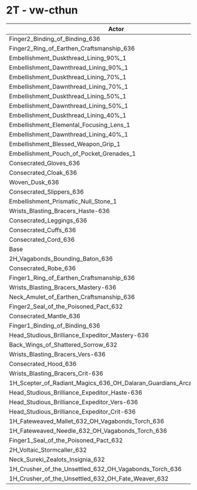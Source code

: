 # 2T - vw-cthun
| Actor | DPS | Increase |
|---|:---:|:---:|
|Finger2_Binding_of_Binding_636|1518291|0.95%|
|Finger2_Ring_of_Earthen_Craftsmanship_636|1517882|0.93%|
|Embellishment_Duskthread_Lining_90%_1|1516225|0.82%|
|Embellishment_Dawnthread_Lining_90%_1|1514455|0.70%|
|Embellishment_Duskthread_Lining_70%_1|1514282|0.69%|
|Embellishment_Dawnthread_Lining_70%_1|1512760|0.59%|
|Embellishment_Duskthread_Lining_50%_1|1511373|0.49%|
|Embellishment_Dawnthread_Lining_50%_1|1510206|0.42%|
|Embellishment_Duskthread_Lining_40%_1|1509993|0.40%|
|Embellishment_Elemental_Focusing_Lens_1|1509619|0.38%|
|Embellishment_Dawnthread_Lining_40%_1|1509370|0.36%|
|Embellishment_Blessed_Weapon_Grip_1|1507990|0.27%|
|Embellishment_Pouch_of_Pocket_Grenades_1|1507582|0.24%|
|Consecrated_Gloves_636|1506802|0.19%|
|Consecrated_Cloak_636|1506750|0.19%|
|Woven_Dusk_636|1506481|0.17%|
|Consecrated_Slippers_636|1504518|0.04%|
|Embellishment_Prismatic_Null_Stone_1|1504379|0.03%|
|Wrists_Blasting_Bracers_Haste-636|1504315|0.02%|
|Consecrated_Leggings_636|1504190|0.02%|
|Consecrated_Cuffs_636|1504057|0.01%|
|Consecrated_Cord_636|1503998|0.00%|
|Base|1503954|0.00%|
|2H_Vagabonds_Bounding_Baton_636|1503663|-0.02%|
|Consecrated_Robe_636|1503520|-0.03%|
|Finger1_Ring_of_Earthen_Craftsmanship_636|1503462|-0.03%|
|Wrists_Blasting_Bracers_Mastery-636|1503422|-0.04%|
|Neck_Amulet_of_Earthen_Craftsmanship_636|1503265|-0.05%|
|Finger2_Seal_of_the_Poisoned_Pact_632|1503191|-0.05%|
|Consecrated_Mantle_636|1503026|-0.06%|
|Finger1_Binding_of_Binding_636|1502699|-0.08%|
|Head_Studious_Brilliance_Expeditor_Mastery-636|1502099|-0.12%|
|Back_Wings_of_Shattered_Sorrow_632|1502003|-0.13%|
|Wrists_Blasting_Bracers_Vers-636|1501324|-0.17%|
|Consecrated_Hood_636|1501111|-0.19%|
|Wrists_Blasting_Bracers_Crit-636|1499925|-0.27%|
|1H_Scepter_of_Radiant_Magics_636_OH_Dalaran_Guardians_Arcanotool_632|1499515|-0.30%|
|Head_Studious_Brilliance_Expeditor_Haste-636|1498829|-0.34%|
|Head_Studious_Brilliance_Expeditor_Vers-636|1496080|-0.52%|
|Head_Studious_Brilliance_Expeditor_Crit-636|1491121|-0.85%|
|1H_Fateweaved_Mallet_632_OH_Vagabonds_Torch_636|1485985|-1.19%|
|1H_Fateweaved_Needle_632_OH_Vagabonds_Torch_636|1485746|-1.21%|
|Finger1_Seal_of_the_Poisoned_Pact_632|1476278|-1.84%|
|2H_Voltaic_Stormcaller_632|1458925|-2.99%|
|Neck_Sureki_Zealots_Insignia_632|1448018|-3.72%|
|1H_Crusher_of_the_Unsettled_632_OH_Vagabonds_Torch_636|1274404|-15.26%|
|1H_Crusher_of_the_Unsettled_632_OH_Fate_Weaver_632|1269610|-15.58%|
